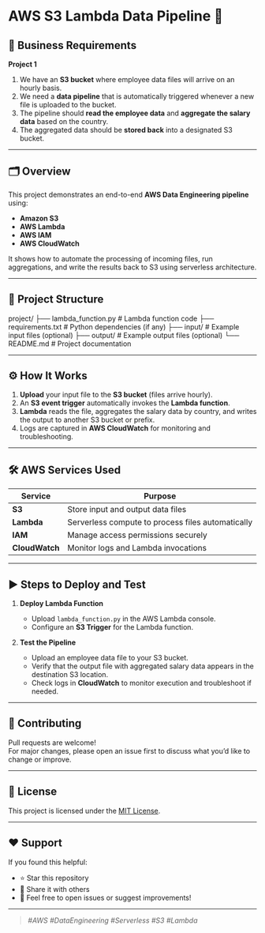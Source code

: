 # AWS S3 Lambda Data Pipeline 🚀

## 📌 Business Requirements

**Project 1**

1. We have an **S3 bucket** where employee data files will arrive on an hourly basis.  
2. We need a **data pipeline** that is automatically triggered whenever a new file is uploaded to the bucket.  
3. The pipeline should **read the employee data** and **aggregate the salary data** based on the country.  
4. The aggregated data should be **stored back** into a designated S3 bucket.

---

## 🗂️ Overview

This project demonstrates an end-to-end **AWS Data Engineering pipeline** using:
- **Amazon S3**
- **AWS Lambda**
- **AWS IAM**
- **AWS CloudWatch**

It shows how to automate the processing of incoming files, run aggregations, and write the results back to S3 using serverless architecture.

---

## 📁 Project Structure

project/
├── lambda_function.py # Lambda function code
├── requirements.txt # Python dependencies (if any)
├── input/ # Example input files (optional)
├── output/ # Example output files (optional)
└── README.md # Project documentation


---

## ⚙️ How It Works

1. **Upload** your input file to the **S3 bucket** (files arrive hourly).  
2. An **S3 event trigger** automatically invokes the **Lambda function**.  
3. **Lambda** reads the file, aggregates the salary data by country, and writes the output to another S3 bucket or prefix.  
4. Logs are captured in **AWS CloudWatch** for monitoring and troubleshooting.

---

## 🛠️ AWS Services Used

| Service       | Purpose                                          |
|---------------|--------------------------------------------------|
| **S3**        | Store input and output data files                |
| **Lambda**    | Serverless compute to process files automatically |
| **IAM**       | Manage access permissions securely               |
| **CloudWatch**| Monitor logs and Lambda invocations              |

---

## ▶️ Steps to Deploy and Test

1. **Deploy Lambda Function**
   - Upload `lambda_function.py` in the AWS Lambda console.
   - Configure an **S3 Trigger** for the Lambda function.

2. **Test the Pipeline**
   - Upload an employee data file to your S3 bucket.
   - Verify that the output file with aggregated salary data appears in the destination S3 location.
   - Check logs in **CloudWatch** to monitor execution and troubleshoot if needed.

---

## 🤝 Contributing

Pull requests are welcome!  
For major changes, please open an issue first to discuss what you’d like to change or improve.

---

## 📜 License

This project is licensed under the [MIT License](LICENSE).

---

## ❤️ Support

If you found this helpful:
- ⭐️ Star this repository
- 🍿 Share it with others
- 💬 Feel free to open issues or suggest improvements!

---

> *#AWS #DataEngineering #Serverless #S3 #Lambda*
